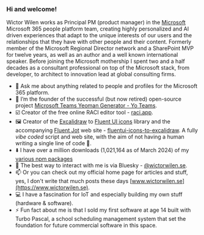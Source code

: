 ### Hi and welcome!

Wictor Wilen works as Principal PM (product manager) in the [Microsoft](https://www.microsoft.com) Microsoft 365 people platform team, creating highly personalized and AI driven experiences that adapt to the unique interests of our users and the relationships that they have with other people and their content. Formerly member of the Microsoft Regional Director network and a SharePoint MVP for twelve years, as well as an author and a well known international speaker. Before joining the Microsoft mothership I spent two and a half decades as a consultant professional on top of the Microsoft stack, from developer, to architect to innovation lead at global consulting firms.

- 💬 Ask me about anything related to people and profiles for the Microsoft 365 platform.
- 🔭 I’m the founder of the successful (but now retired) open-source project [Microsoft Teams Yeoman Generator - Yo Teams](https://aka.ms/yoteams).
- ☑️ Creator of the free online RACI editor tool - [raci.app](https://raci.app).
- 🖼️ Creator of the [Excalidraw](https://excalidraw.com/) to [Fluent UI icons](https://fluent2.microsoft.design/iconography) library and the accompanying [Fluent Jot](https://fluentjot.design) web site - [fluentui-icons-to-excalidraw](https://github.com/wictorwilen/fluentui-icons-to-excalidraw). A fully *vibe coded* script and web site, with the aim of not having a human writing a single line of code 🤖.
- ⬇️ I have over a million downloads (1,021,164 as of March 2024) of my [various npm packages](https://www.npmjs.com/~wictorwilen)
- 🦋 The best way to interact with me is via Bluesky - [@wictorwilen.se](https://bsky.app/profile/wictorwilen.se).
- 📫 Or you can check out my official home page for articles and stuff, yes, I don't write that much posts these days [www.wictorwilen.se](https://www.wictorwilen.se).
- 💻 I have a fascination for IoT and especially building my own stuff (hardware & software).
- ⚡ Fun fact about me is that I sold my first software at age 14 built with Turbo Pascal, a school scheduling management system that set the foundation for future commercial software in this space.
